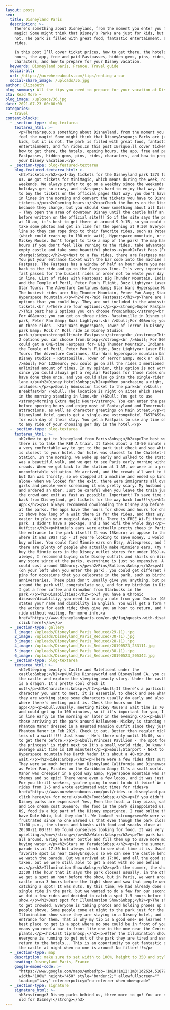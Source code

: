 ```yaml
---
layout: posts
seo:
  title: Disneyland Paris
  description: >-
    There’s something about Disneyland, from the moment you enter you feel the
    magic! Some might think that Disney’s Parks are just for kids, but it is
    not. The park is filled with great food, fantastic entertainment, and fun
    rides.

    In this post I’ll cover ticket prices, how to get there, the hotels, opening
    hours, the app, free and paid Fastpasses, hidden gems, pins, rides,
    characters, and how to prepare for your Disney vacation.
  keywords: Disneyland paris, France, Travel guide
  social-alt:
  url: /https://ourwhereabouts.com/tips/renting-a-car
  social-share_image: /uploads/36.jpg
author: Elizabeth
blog-summary: All the tips you need to prepare for your vacation at Disneyland Paris
cta: Read More →
blog_image: /uploads/36.jpg
date: 2021-07-23 00:00:00
categories:
  - travel
content-blocks:
  - _section-type: blog-textarea
    textarea_html: >-
      <p>There&rsquo;s something about Disneyland, from the moment you enter you
      feel the magic! Some might think that Disney&rsquo;s Parks are just for
      kids, but it is not. The park is filled with great food, fantastic
      entertainment, and fun rides.In this post I&rsquo;ll cover ticket prices,
      how to get there, the hotels, opening hours, the app, free and paid
      Fastpasses, hidden gems, pins, rides, characters, and how to prepare for
      your Disney vacation.</p>
  - _section-type: blog-featured-textarea
    blog-featured-textarea_html: >-
      <h2>Tickets:</h2><p>1-day tickets for the Disneyland park 137$ for both of
      us. We got tickets for MiniMagic, which means during the week, not
      weekends. We always prefer to go on a weekday since the weekends and
      holidays get so crazy, and it&rsquo;s hard to enjoy that way. We also tend
      to buy the tickets on the official pages that way, you don't have to wait
      in lines in the morning and convert the tickets you have to Disney
      tickets.</p><h2>Opening hours:</h2><p>Check the hours on the Disney site
      because they change, but you should know something about all Disney parks
      - They open the area of downtown Disney until the castle half an hour
      before written on the official site!!! So if the site says the park opens
      at 10 am, it's best to get there at around 9-9:15, so you could enjoy,
      take some photos and get in line for the opening at 9:30! Everyone gets in
      line so they can rope drop to their favorite rides, such as Peter Pan
      (which could reach up to 100 min wait), Hyperspace mountain, or meet
      Mickey Mouse. Don't forget to take a map of the park! The map has the
      hours If you don't feel like running to the rides, take advantage of the
      empty castle and take some beautiful photos.</p><h2>Fast Pass (Free of
      charge):&nbsp;</h2><p>Next to a few rides, there are Fastpass machines.
      You put your entrance ticket with the bar code into the machine and get a
      Fastpass. The Fastpass has a window of half an hour where you need to come
      back to the ride and go to the Fastpass line. It's very important to get
      fast passes for the busiest rides in order not to waste your day waiting
      in line. List of rides with Fastpass: Big Thunder Mountain, Indiana Jones
      and the Temple of Peril, Peter Pan's Flight, Buzz Lightyear Laser Blast,
      Star Tours: The Adventure Continues &amp; Star Wars Hyperspace Mountain
      The busiest rides are: Big Thunder Mountain, Peter Pan &amp; Star Wars
      Hyperspace Mountain.</p><h2>Pre-Paid Fastpass:</h2><p>There are FastPass
      options that you could buy. They are not included in the admission
      tickets.<br />There are four options:</p><p><strong>Super Fastpass:<br
      />This past has 2 options you can choose from:&nbsp;</strong><br />&bull;
      For 40&euro; you can get on three rides- Ratatouille in Disney studios
      park, Peter Pan &amp; Buzz Lightyear.<br />&bull;For 40&euro; you can get
      on three rides - Star Wars Hyperspace, Tower of Terror in Disney studios
      park &amp; Rock n' Roll ride in Disney Studios
      park.</p><p><strong>Ultimate Fastpass:</strong><br /><strong>This past has
      2 options you can choose from:&nbsp;</strong><br />&bull; For 80&euro; you
      could get a ONE-time Fastpass for- Big Thunder Mountain, Indiana Jones and
      the Temple of Peril, Peter Pan's Flight, Buzz Lightyear Laser Blast, Star
      Tours: The Adventure Continues, Star Wars hyperspace mountain &amp; in
      Disney studios - Ratatouille, Tower of Terror &amp; Rock n' Roll.<br
      />&bull; For 132&euro; you could go on all the rides I mentioned before an
      unlimited amount of times. In my opinion, this option is not worth it
      since you could always get a regular Fastpass for those rides once you
      have done them once, and you could also go into the single-rider
      lane.</p><h2>Disney Hotel:&nbsp;</h2><p>When purchasing a night, it
      includes:</p><p>&bull; Admission ticket to the park<br />&bull;
      Breakfast<br />&bull; The location is right on site! Which saves you time
      in the morning standing in line.<br />&bull; You get to use
      <strong>Morning Extra Magic Hours</strong>; You can enter the park 2 hours
      before opening hours and enjoy most of Fantasyland and Tomorrowland
      attractions, as well as character greetings on Main Street.</p><p>All
      Disneyland Hotel guests get a single-use <strong>Hotel FASTPASS</strong>
      for each day of their stay. You get a Fastpass to use any time of the day
      to any ride of your choosing per day in the hotel.</p>
  - _section-type: blog-textarea
    textarea_html: >-
      <h2>How to get to Disneyland from Paris:&nbsp;</h2><p>The best way to get
      there is to take the RER A train. It takes about a 40-50 minute ride it's
      a very comfortable way to get to the park just check and see which station
      is closest to your hotel. Our hotel was closest to the Chatelet-Les Halles
      Station. In the morning, we woke up early and walked to the station. It
      was a beautiful walk, and we got to see Paris early morning without the
      crowds. When we got back to the station at 1 AM, we were in a pretty
      uncomfortable situation. We arrived, and the crowds all went to the exit,
      but Dan was thirsty, so we stopped at a machine and ended up kind of
      alone- when we looked for the exit, there were immigrants all over chasing
      girls and people were screaming it was pretty scary. My husband grabbed me
      and ordered an Uber. Just be careful when you leave the train just go with
      the crowd and exit as fast as possible. Important! To save time on the way
      back from Disneyland, get tickets for the way back too!!!</p><h2>Disney
      App:</h2><p>I always recommend downloading the Disney app before arriving
      at the parks. The apps have the hours for shows and hours for characters,
      it shows how long of a wait there is for the rides, and that way, it's
      easier to plan your magical day. Wifi- There is FREE Wi-Fi throughout the
      park. I didn't have a package, and I had wifi the whole day!</p><h2>Disney
      Outfits:</h2><p>Minnie's ears were actually pretty cheap in Paris (As was
      the entrance to the park itself) It was 15&euro; as appose to the US,
      where it was 29$! Tip - If you're looking to save money, I would go and
      buy online. You could find Minnie ears on Etsy, Aliexpress, and Instagram
      there are plenty of people who actually make Minnie's ears. (My trick is I
      buy the Minnie ears in the Disney outlet stores for under 10$).</p><p>As
      always, I recommend buying cute Disney outfits and shirts on Aliexpress or
      any store since at the parks, everything is just so expensive. A t-shirt
      could cost around 30&euro;.</p><h2>Pins/Buttons:&nbsp;</h2><p>At City hall
      (on your left when you enter the park), you could get different kinds of
      pins for occasions that you celebrate in the park, such as birthdays and
      anniversaries. These pins don't usually give you anything, but people
      around the park will congratulate you, and for my birthday in Disneyworld,
      I got a free coffee and Cinnabon from Starbucks in the
      park.</p><h2>Disabilities:</h2><p>If you have a Chronic
      disease/disablitiy, you need to bring a note from your Doctor (GP) that
      states your name and disability in English. You will get a form to give
      the workers for each ride; they give you an hour to return, and then you
      ride without waiting. For more info,<a
      href="https://www.disneylandparis.com/en-gb/faq/guests-with-disabilities/?fbclid=IwAR2Rp7_ohZNH_S1l1LvFpp0zTFIwQJH-e8fjib86XSoPFDddMt8qRPGP0d4">
      click here!</a></p>
  - _section-type: gallery
    1_image: /uploads/Disneyland_Paris_Reduced/29-(1).jpg
    2_image: /uploads/Disneyland_Paris_Reduced/30-(1).jpg
    3_image: /uploads/Disneyland_Paris_Reduced/28-(1).jpg
    4_image: /uploads/Disneyland_Paris_Reduced/20190523_233111.jpg
    5_image: /uploads/Disneyland_Paris_Reduced/38-(1).jpg
    6_image: /uploads/Disneyland_Paris_Reduced/20190523_205342.jpg
  - _section-type: blog-textarea
    textarea_html: >-
      <h2>Sleeping beauty's Castle and Maleficent under the
      castle:&nbsp;</h2><p>Unlike Disneyworld and Disneyland CA, you can go into
      the castle and explore the sleeping beauty story. Under the castle, there
      is a dragon. It's pretty cool check it
      out!</p><h2>Characters:&nbsp;</h2><p>&bull;If there's a particular
      character you want to meet, it is essential to check and see what hours
      they are working since some characters usually do early and also check
      where there's meeting point is. Check the hours on the
      app!</p><p>&bull;Usually, meeting Mickey Mouse's wait time is 70 minutes
      and could get up to 100 minutes, so if it's important for you, I would get
      in line early in the morning or later in the evening.</p><p>&bull;For
      those arriving at the park around Halloween- Mickey is standing near
      Phantom Manor dressed in a Haunted Mansion outfit since they just reopened
      Phantom Manor in Feb 2019. Check it out. Better than regular mickey and
      less of a wait!!!!! Just know - He's there only until 16:00, so make sure
      to get there before.</p><p>&bull;Princess Pavilion - The spot for meeting
      the princess' is right next to It's a small world ride. Do know that the
      average wait time is 100 minutes!</p><p>&bull;Starport - Next to
      Hyperspace mountain has Darth Vader it's about a 40-minute
      wait.</p><h2>Rides:&nbsp;</h2><p>There were a few rides that surprised us!
      They were so much better than Disneyland California and Disneyworld. Such
      as Peter Pan, Pirates on the Caribbean &amp; It's a small world. Phantom
      Manor was creepier in a good way &amp; Hyperspace mountain was star wars
      themes and so epic! There were even a few loops, and it was just AWESOME!
      For you thrill-seekers, you're going to want to do it twice! We rank the
      rides from 1-5 and wrote estimated wait times for rides<a
      href="https://www.ourwhereabouts.com/post/rides-in-disneyland-paris">
      click here</a> for more!</p><h2>Food:&nbsp;</h2><p>If you didn't know -
      Disney parks are expensive! Yes, Even the food. a tiny pizza, salad, drink
      and ice cream cost 16&euro; The food in the park disappointed us. In the
      US, food is a big part of the Disney experience. I read online that they
      have Dole Whip, but they don't. We looked! <strong><em>We were very
      frustrated since no one warned us that even though the park closes at
      11:00 p.m., the stores and kiosks with food and snacks close at
      20:00-21:00!!!! We found ourselves looking for food. It was very
      upsetting.</em></strong></p><h2>Water:&nbsp;</h2><p>The park has coolers
      all around. Bring a water bottle and fill them up to save more money on
      buying water.</p><h2>Stars on Parade:&nbsp;</h2><p>In the summer, the
      parade is at 17:30 but always check to see what time it is. Usually, our
      favorite spot is near Casey&rsquo;s so we can see the castle behind while
      we watch the parade. But we arrived at 17:00, and all the good spots were
      taken, but we were still able to get a seat with no one behind
      us.</p><h2>Illumination Show:&nbsp;</h2><p>In the summer, the show is at
      23:00 (the hour that it says the park closes) usually, in the other parks,
      we get a spot an hour before the show, but in Paris, we went around the
      castle area 3 hours before the light show and saw that people were already
      catching a spot! It was nuts. By this time, we had already done every
      single ride in the park, but we wanted to do a few for our second time, so
      we did a few rides and decided to catch a spot 1.5 hours before the
      show.</p><h2>Best spot for Illumination Show:&nbsp;</h2><p>The show tends
      to get crowded. Everyone is taking photos and holding phones up above, and
      people shove. Some people come at night to the park just for the
      Illumination show since they are staying in a Disney hotel, and it's free
      entrance for them. That is why my tip is a good one- We learned that the
      best place to get is a spot where no one could be in front of you! This
      means you need a bar in front like one in the one near the Central Plaza
      plants.</p><h2>Last tip!&nbsp;</h2><p>After the Illumination show,
      everyone is running to get out of the park they are tired and want to
      return to the hotels... This is an opportunity to get fantastic photos of
      the castle at night when no one is around! No filter!!!</p>
  - _section-type: map
    description: make sure to set width to 100%, height to 350 and style to border 2
    heading: Disneyland Paris, France
    google-embed-code: >-
      "https://www.google.com/maps/embed?pb=!1m18!1m12!1m3!1d2624.5187966913027!2d2.7814043155329164!3d48.86738577928842!2m3!1f0!2f0!3f0!3m2!1i1024!2i768!4f13.1!3m3!1m2!1s0x47e61d19ca7ae2bd%3A0x57faf8cb6310e660!2sDisneyland%20Paris!5e0!3m2!1sen!2sil!4v1661686461366!5m2!1sen!2sil"
      width="100%" height="450" style="border:2;" allowfullscreen=""
      loading="lazy" referrerpolicy="no-referrer-when-downgrade"
  - _section-type: signature
    signature_html: >-
      <h3><strong>3 Disney parks behind us, three more to go! You are never too
      old for Disney!</strong></h3>
---
```

